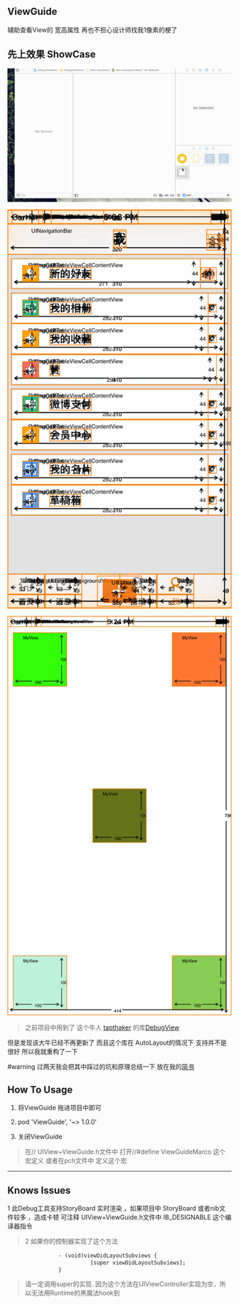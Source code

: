 ## ViewGuide

辅助查看View的 宽高属性 再也不担心设计师找我1像素的梗了


##  先上效果  ShowCase 


![Demo1](https://github.com/aiqiuqiu/ViewGuide/blob/master/Demo1.gif)

![D2mo2](https://github.com/aiqiuqiu/ViewGuide/blob/master/Demo2.png)

![D2mo2](https://github.com/aiqiuqiu/ViewGuide/blob/master/Demo3.png)

> 之前项目中用到了 这个牛人 [tapthaker](https://github.com/tapthaker) 的库[DebugView](https://github.com/tapthaker/DebugView)

但是发现该大牛已经不再更新了  而且这个库在 AutoLayout的情况下 支持并不是很好  所以我就重构了一下

#warning  过两天我会把其中踩过的坑和原理总结一下 放在我的[简书](http://www.jianshu.com/users/cc1e4faec5f7/)


## How To Usage  
1.  将ViewGuide 拖进项目中即可 

2.   pod 'ViewGuide', '~> 1.0.0'

3.  关闭ViewGuide 


> 在//  UIView+ViewGuide.h文件中 打开//#define  ViewGuideMarco 这个宏定义   或者在pch文件中 定义这个宏

----



## Knows Issues  
>
1 此Debug工具支持StoryBoard 实时渲染  ，如果项目中 StoryBoard 或者nib文件较多 ，造成卡顿 可注释  UIView+ViewGuide.h文件中 IB_DESIGNABLE 这个编译器指令

> 2 如果你的控制器实现了这个方法 



                    - (void)viewDidLayoutSubviews {
                              [super viewDidLayoutSubviews];
                    }
          
          
> 请一定调用super的实现.  因为这个方法在UIViewController实现为空，所以无法用Runtime的黑魔法hook到



